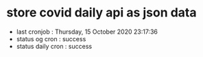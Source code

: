 # store covid daily api as json data

- last cronjob : Thursday, 15 October 2020 23:17:36
- status og cron : success
- status daily cron : success
      
      